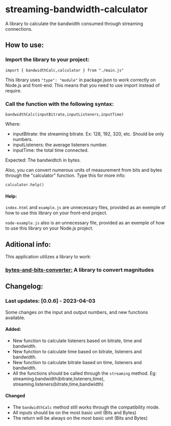 # streaming-bandwidth-calculator
A library to calculate the bandwidth consumed through streaming connections.

## How to use:

### Import the library to your project:

```
import { bandwidthCalc,calculator } from "./main.js"
```

This library uses `"type": "module"` in package.json to work correctly on Node.js and front-end. This means that you need to use import instead of require.

### Call the function with the following syntax:

```
bandwidthCalc(inputBitrate,inputListeners,inputTime)
```

Where:

- inputBitrate: the streaming bitrate. Ex: 128, 192, 320, etc. Should be only numbers.
- inputListeners: the average listeners number.
- inputTime: the total time connected.

Expected: The bandwidtch in bytes.

Also, you can convert numerous units of measurement from bits and bytes through the "calculator" function. Type this for more info:

```
calculator.help()
```

#### Help:

`index.html` and `example.js` are unnecessary files, provided as an exemple of how to use this library on your front-end project.

`node-example.js` also is an unnecessary file, provided as an exemple of how to use this library on your Node.js project.

## Aditional info:

This application utilizes a library to work:

### [bytes-and-bits-converter:](https://github.com/luizrsilveira1/bytes-and-bits-converter) A library to convert magnitudes


## Changelog:

### Last updates: [0.0.6] - 2023-04-03

Some changes on the input and output numbers, and new functions available.

#### Added:

- New function to calculate listeners based on bitrate, time and bandwidth.
- New function to calculate time based on bitrate, listeners and bandwidth.
- New function to calculate bitrate based on time, listeners and bandwidth.
- All the functions should be called through the `streaming` method. Eg: streaming.bandwidth(bitrate,listeners,time), streaming.listeners(bitrate,time,bandwidth)

#### Changed
- The `bandwidthCalc` method still works through the compatibility mode.
- All inputs should be on the most basic unit (Bits and Bytes)
- The return will be always on the most basic unit (Bits and Bytes)